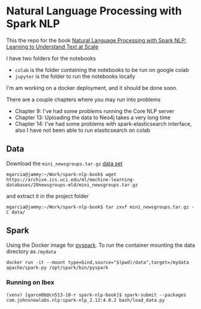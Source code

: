 # Natural Language Processing with Spark NLP

This the repo for the book [Natural Language Processing with Spark NLP: Learning to Understand Text at Scale](https://www.amazon.com/Natural-Language-Processing-Spark-NLP/dp/1492047767)

I have two folders for the notebooks

- `colab` is the folder containing the notebooks to be run on google colab
- `jupyter` is the folder to run the notebooks locally

I'm am working on a docker deployment, and it should be done soon.

There are a couple chapters where you may run into problems

- Chapter 9: I've had some problems running the Core NLP server
- Chapter 13: Uploading the data to Neo4j takes a very long time
- Chapter 14: I've had some problems with spark-elasticsearch interface, also I have not been able to run elasticsearch on colab


## Data

Download the `mini_newsgroups.tar.gz` [data set](https://archive.ics.uci.edu/ml/machine-learning-databases/20newsgroups-mld/)

```
mgarcia@jammy:~/Work/spark-nlp-book$ wget https://archive.ics.uci.edu/ml/machine-learning-databases/20newsgroups-mld/mini_newsgroups.tar.gz
```

and extract it in the project folder

```
mgarcia@jammy:~/Work/spark-nlp-book$ tar zxvf mini_newsgroups.tar.gz -C data/

```

## Spark

Using the Docker image for [pyspark](https://hub.docker.com/r/apache/spark-py). To run the container mounting the data directory as `/mydata`

```
docker run -it --mount type=bind,source="$(pwd)/data",target=/mydata apache/spark-py /opt/spark/bin/pyspark
```

### Running on Ibex

```
(venv) [garcm0b@cn513-10-r spark-nlp-book]$ spark-submit --packages com.johnsnowlabs.nlp:spark-nlp_2.12:4.0.2 bash/load_data.py 
```

